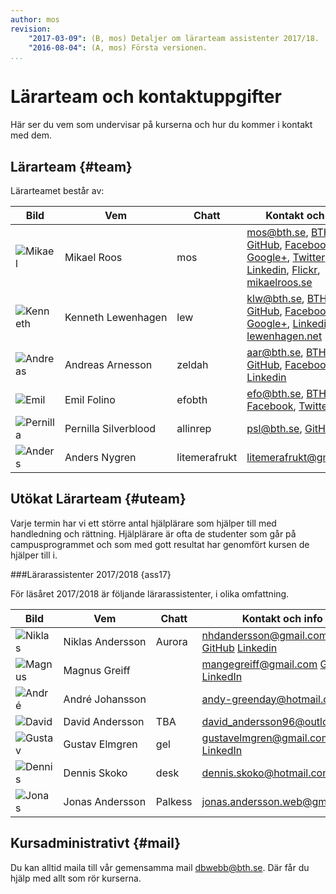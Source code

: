 ```yaml
---
author: mos
revision:
    "2017-03-09": (B, mos) Detaljer om lärarteam assistenter 2017/18.
    "2016-08-04": (A, mos) Första versionen.
...
```

Lärarteam och kontaktuppgifter
==================================

Här ser du vem som undervisar på kurserna och hur du kommer i kontakt med dem.



Lärarteam {#team}
--------------------------------------

Lärarteamet består av:

| Bild    | Vem         | Chatt | Kontakt och info |
|---------|-------------|-------|------------------|
| ![Mikael](image/mikael-roos/me-happy.jpg?w=100&h=100&cf) | Mikael&nbsp;Roos | mos   | mos@bth.se, [BTH](https://www.bth.se/?s=mos&searchtype=employee), [GitHub](https://github.com/mosbth), [Facebook](http://www.facebook.com/mikael.t.h.roos), [Google+](https://plus.google.com/u/0/+MikaelRoos/about),  [Twitter](http://twitter.com/mikael_roos), [Linkedin](http://www.linkedin.com/in/pt90mr), [Flickr](http://www.flickr.com/photos/mikaelroos/), [mikaelroos.se](http://mikaelroos.se) |
| ![Kenneth](image/lararteam/kenneth.jpg?w=100&h=100&cf) | Kenneth&nbsp;Lewenhagen | lew   | klw@bth.se, [BTH](https://www.bth.se/?s=klw&searchtype=employee), [GitHub](https://github.com/lewenhagen), [Facebook](http://www.facebook.com/kenneth.lewenhagen), [Google+](https://plus.google.com/u/0/+KennethLewenhagen1/about), [Linkedin](http://www.linkedin.com/in/kennethlewenhagen), [lewenhagen.net](http://lewenhagen.net) |
| ![Andreas](image/lararteam/andreas.png?w=100&h=100&cf) | Andreas&nbsp;Arnesson | zeldah   | aar@bth.se, [BTH](https://www.bth.se/?s=aar&searchtype=employee), [GitHub](https://github.com/AndreasArne), [Facebook](https://www.facebook.com/jaghatar.ansiktsbooken), [Linkedin](https://se.linkedin.com/in/andreas-arnesson-87a563b3)  |
| ![Emil](image/lararteam/emil.jpg?w=100&h=100&cf) | Emil&nbsp;Folino | efobth | efo@bth.se, [BTH](https://www.bth.se/?s=efo&searchtype=employee), [Facebook](https://facebook.com/emil.folino), [Twitter](https://twitter.com/emilfolino) | 
| ![Pernilla](image/lararteam/pernilla.jpg?w=100&h=100&cf) | Pernilla&nbsp;Silverblood | allinrep   | psl@bth.se, [GitHub](https://github.com/pejg12) |
| ![Anders](image/lararteam/litemerafrukt.jpg?w=100&h=100&cf) | Anders&nbsp;Nygren | litemerafrukt | litemerafrukt@gmail.com  |



Utökat Lärarteam {#uteam}
--------------------------------------

Varje termin har vi ett större antal hjälplärare som hjälper till med handledning och rättning. Hjälplärare är ofta de studenter som går på campusprogrammet och som med gott resultat har genomfört kursen de hjälper till i.



###Lärarassistenter 2017/2018 {ass17}

För läsåret 2017/2018 är följande lärarassistenter, i olika omfattning.

| Bild    | Vem         | Chatt | Kontakt och info |
|---------|-------------|-------|------------------|
| ![Niklas](https://s.gravatar.com/avatar/433d481f73525926b51c863a41f69d59?s=100) | Niklas&nbsp;Andersson | Aurora | nhdandersson@gmail.com [GitHub](https://github.com/AuroraBTH) [Linkedin](https://www.linkedin.com/in/niklas-andersson-37a29a153/) |
| ![Magnus](https://www.gravatar.com/avatar/f6519749cab15b46f612d0dfe249b5d7?s=100) | Magnus&nbsp;Greiff |  | mangegreiff@gmail.com [GitHub](https://github.com/MagnusGreiff/) [LinkedIn](https://www.linkedin.com/in/magnus-greiff-582907103/) |
| ![André](image/lararteam/no-image-yet.jpg?w=100&h=100&cf) | André&nbsp;Johansson |  | andy-greenday@hotmail.com |
| ![David](image/lararteam/no-image-yet.jpg?w=100&h=100&cf) | David&nbsp;Andersson | TBA  | david_andersson96@outlook.com |
| ![Gustav](image/lararteam/gel.jpg?w=100&h=100&cf) | Gustav&nbsp;Elmgren | gel  | gustavelmgren@gmail.com [LinkedIn](https://www.linkedin.com/in/gustav-elmgren-4035a07a) |
| ![Dennis](image/lararteam/no-image-yet.jpg?w=100&h=100&cf) | Dennis&nbsp;Skoko | desk  | dennis.skoko@hotmail.com |
| ![Jonas](image/lararteam/palkess.jpg?w=100&h=100&cf) | Jonas&nbsp;Andersson | Palkess | jonas.andersson.web@gmail.com |


<!--
###Lärarassistenter 2016/2017 {ass16}

För läsåret 2016/2017 är följande lärarassistenter, i olika omfattning.

| Bild    | Vem         | Chatt | Kontakt och info |
|---------|-------------|-------|------------------|
| ![Rasmus](image/lararteam/no-image-yet.jpg?w=100&h=100&cf) | Rasmus&nbsp;Appelkvist | TBA  | rasmus.a-91@hotmail.com |
| ![Per](image/lararteam/no-image-yet.jpg?w=100&h=100&cf) | Per&nbsp;Lennartsson | perlennartsson  | perlennartsson@outlook.com |
| ![Emma](image/lararteam/no-image-yet.jpg?w=100&h=100&cf) | Emma&nbsp;Thorén | emmtho  | emmtho9518@gmail.com |
| ![Jesper](image/lararteam/no-image-yet.jpg?w=100&h=100&cf) | Jesper&nbsp;Johnsson | TBA  | jesper.johnsson1995@hotmail.com |
| ![David](image/lararteam/no-image-yet.jpg?w=100&h=100&cf) | David&nbsp;Andersson | TBA  | divad1_agaren@hotmail.com |
| ![Gustav](image/lararteam/gel.jpg?w=100&h=100&cf) | Gustav&nbsp;Elmgren | gel  | gustavelmgren@gmail.com [LinkedIn](https://www.linkedin.com/in/gustav-elmgren-4035a07a) |
| ![Dennis](image/lararteam/no-image-yet.jpg?w=100&h=100&cf) | Dennis&nbsp;Skoko | desk  | dennis.skoko@hotmail.com |
| ![Hannes](image/lararteam/no-image-yet.jpg?w=100&h=100&cf) | Hannes&nbsp;Alm | TBA  | hannes@almar.se |
| ![Jonas](image/lararteam/palkess.jpg?w=100&h=100&cf) | Jonas&nbsp;Andersson | Palkess | jonas.andersson.web@gmail.com |
| ![Ara](image/lararteam/no-image-yet.jpg?w=100&h=100&cf) | Ara&nbsp;Nour&nbsp;Baksh | ara | ara.nourbakhsh@gmail.com |
| ![olof](image/lararteam/no-image-yet.jpg?w=100&h=100&cf) | Olof&nbsp;Enström | olof | olof.enstrom@gmail.com |
-->


<!--
###Mer lärarassistenter {ass}

Här är än fler som tidigare jobbat som lärarassistenter. Listan är dock inte i närheten av att vara komplett och man får bara vara med om man har bild och extra kontaktdetaljer.

| Bild    | Vem         | Chatt | Kontakt och info |
|---------|-------------|-------|------------------|
| ![Jakob](https://www.gravatar.com/avatar/2a164af5e32410f882d734f0816a4ed5?s=100) | Jakob&nbsp;Sandgren | starmarket | sandgren.jakob@gmail.com |
-->



Kursadministrativt {#mail}
--------------------------------------

Du kan alltid maila till vår gemensamma mail dbwebb@bth.se. Där får du hjälp med allt som rör kurserna.
